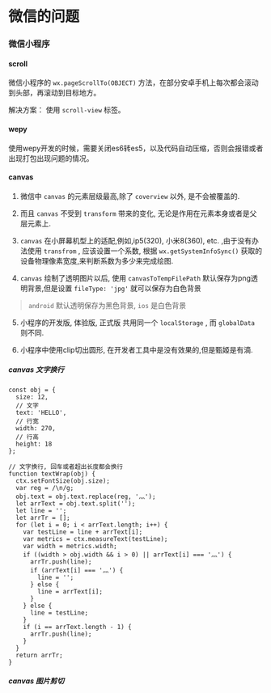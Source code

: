 # 微信的问题

### 微信小程序

#### scroll

微信小程序的 `wx.pageScrollTo(OBJECT)` 方法，在部分安卓手机上每次都会滚动到头部，再滚动到目标地方。

解决方案： 使用 `scroll-view` 标签。

#### wepy

使用wepy开发的时候，需要关闭es6转es5，以及代码自动压缩，否则会报错或者出现打包出现问题的情况。

#### canvas

1. 微信中 `canvas` 的元素层级最高,除了 `coverview` 以外, 是不会被覆盖的.

2. 而且 `canvas` 不受到 `transform` 带来的变化, 无论是作用在元素本身或者是父层元素上.

3. `canvas` 在小屏幕机型上的适配,例如,ip5(320), 小米8(360), etc. ,由于没有办法使用 `transfrom` , 应该设置一个系数, 根据 `wx.getSystemInfoSync()` 获取的设备物理像素宽度,来判断系数为多少来完成绘图.

4. `canvas` 绘制了透明图片以后, 使用 `canvasToTempFilePath` 默认保存为png透明背景,但是设置 `fileType: 'jpg'` 就可以保存为白色背景

>  `android` 默认透明保存为黑色背景, `ios` 是白色背景

5. 小程序的开发版, 体验版, 正式版 共用同一个 `localStorage` , 而 `globalData` 则不同.

6. 小程序中使用clip切出圆形, 在开发者工具中是没有效果的,但是甄姬是有滴.


##### canvas 文字换行

    const obj = {
      size: 12,
      // 文字
      text: 'HELLO',
      // 行宽
      width: 270, 
      // 行高
      height: 18 
    };

    // 文字换行, 回车或者超出长度都会换行
    function textWrap(obj) {
      ctx.setFontSize(obj.size);
      var reg = /\n/g;
      obj.text = obj.text.replace(reg, '灬');
      let arrText = obj.text.split('');
      let line = '';
      let arrTr = [];
      for (let i = 0; i < arrText.length; i++) {
        var testLine = line + arrText[i];
        var metrics = ctx.measureText(testLine);
        var width = metrics.width;
        if ((width > obj.width && i > 0) || arrText[i] === '灬') {
          arrTr.push(line);
          if (arrText[i] === '灬') {
            line = '';
          } else {
            line = arrText[i];
          }
        } else {
          line = testLine;
        }
        if (i == arrText.length - 1) {
          arrTr.push(line);
        }
      }
      return arrTr;
    }
  
##### canvas 图片剪切